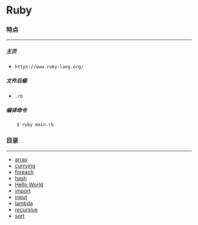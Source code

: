 Ruby
===

### 特点
---
##### 主页
* `https://www.ruby-lang.org/`

##### 文件后缀
* `.rb`

##### 编译命令
```
	$ ruby main.rb
```

### 目录
---
* [array](https://github.com/PFei-He/Language-Study-Note/tree/master/Ruby/array)
* [currying](https://github.com/PFei-He/Language-Study-Note/tree/master/Ruby/currying)
* [foreach](https://github.com/PFei-He/Language-Study-Note/tree/master/Ruby/foreach)
* [hash](https://github.com/PFei-He/Language-Study-Note/tree/master/Ruby/hash)
* [Hello World](https://github.com/PFei-He/Language-Study-Note/tree/master/Ruby/Hello%20World)
* [import](https://github.com/PFei-He/Language-Study-Note/tree/master/Ruby/import)
* [input](https://github.com/PFei-He/Language-Study-Note/tree/master/Ruby/input)
* [lambda](https://github.com/PFei-He/Language-Study-Note/tree/master/Ruby/lambda%20-%20closure)
* [recursive](https://github.com/PFei-He/Language-Study-Note/tree/master/Ruby/recursive%20algorithm)
* [sort](https://github.com/PFei-He/Language-Study-Note/tree/master/Ruby/sort)
